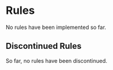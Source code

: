 # Rules

No rules have been implemented so far.

## Discontinued Rules

So far, no rules have been discontinued.
